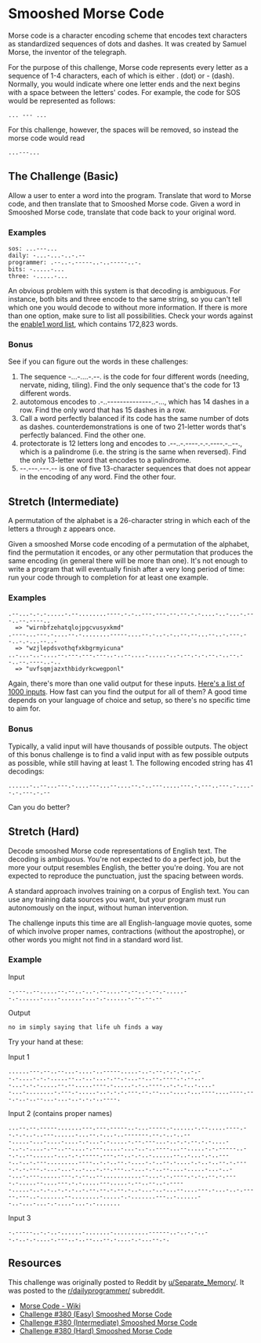 # Smooshed Morse Code

Morse code is a character encoding scheme that encodes text characters as standardized sequences of dots and dashes. It was created by Samuel Morse, the inventor of the telegraph.

For the purpose of this challenge, Morse code represents every letter as a sequence of 1-4 characters, each of which is either . (dot) or - (dash). Normally, you would indicate where one letter ends and the next begins with a space between the letters' codes. For example, the code for SOS would be represented as follows:

```
... --- ...
```

For this challenge, however, the spaces will be removed, so instead the morse code would read

```
...---...
```

## The Challenge (Basic)

Allow a user to enter a word into the program. Translate that word to Morse code, and then translate that to Smooshed Morse code. Given a word in Smooshed Morse code, translate that code back to your original word.

### Examples
```
sos: ...---...
daily: -...-...-..-.--
programmer: .--..-.-----..-..-----..-.
bits: -.....-...
three: -.....-...
```

An obvious problem with this system is that decoding is ambiguous. For instance, both bits and three encode to the same string, so you can't tell which one you would decode to without more information. If there is more than one option, make sure to list all possibilities. Check your words against the [enable1 word list](https://raw.githubusercontent.com/dolph/dictionary/master/enable1.txt), which contains 172,823 words.

### Bonus

See if you can figure out the words in these challenges:

1. The sequence -...-....-.--. is the code for four different words (needing, nervate, niding, tiling). Find the only sequence that's the code for 13 different words.
2. autotomous encodes to .-..--------------..-..., which has 14 dashes in a row. Find the only word that has 15 dashes in a row.
3. Call a word perfectly balanced if its code has the same number of dots as dashes. counterdemonstrations is one of two 21-letter words that's perfectly balanced. Find the other one.
4. protectorate is 12 letters long and encodes to .--..-.----.-.-.----.-..--., which is a palindrome (i.e. the string is the same when reversed). Find the only 13-letter word that encodes to a palindrome.
5. --.---.---.-- is one of five 13-character sequences that does not appear in the encoding of any word. Find the other four.

## Stretch (Intermediate)

A permutation of the alphabet is a 26-character string in which each of the letters a through z appears once.

Given a smooshed Morse code encoding of a permutation of the alphabet, find the permutation it encodes, or any other permutation that produces the same encoding (in general there will be more than one). It's not enough to write a program that will eventually finish after a very long period of time: run your code through to completion for at least one example.

### Examples
```
.--...-.-.-.....-.--........----.-.-..---.---.--.--.-.-....-..-...-.---..--.----..
  => "wirnbfzehatqlojpgcvusyxkmd"
.----...---.-....--.-........-----....--.-..-.-..--.--...--..-.---.--..-.-...--..-
  => "wzjlepdsvothqfxkbgrmyicuna"
..-...-..-....--.---.---.---..-..--....-.....-..-.--.-.-.--.-..--.--..--.----..-..
  => "uvfsqmjazxthbidyrkcwegponl"
```

Again, there's more than one valid output for these inputs. [Here's a list of 1000 inputs](https://gist.github.com/cosmologicon/415be8987a24a3abd07ba1dddc3cf389#file-smorse2-bonus1-in). How fast can you find the output for all of them? A good time depends on your language of choice and setup, so there's no specific time to aim for.

### Bonus

Typically, a valid input will have thousands of possible outputs. The object of this bonus challenge is to find a valid input with as few possible outputs as possible, while still having at least 1. The following encoded string has 41 decodings:

```
......-..--...---.-....---...--....--.-..---.....---.-.---..---.-....--.-.---.-.--
```

Can you do better?

## Stretch (Hard)

Decode smooshed Morse code representations of English text. The decoding is ambiguous. You're not expected to do a perfect job, but the more your output resembles English, the better you're doing. You are not expected to reproduce the punctuation, just the spacing between words.

A standard approach involves training on a corpus of English text. You can use any training data sources you want, but your program must run autonomously on the input, without human intervention.

The challenge inputs this time are all English-language movie quotes, some of which involve proper names, contractions (without the apostrophe), or other words you might not find in a standard word list.

### Example

Input

```
-.---..--.....--.--..-..-.--....--.--..-.--.-.....--.-......-....-......-...-.-......-.--.--.--
```

Output

```
no im simply saying that life uh finds a way
```

Try your hand at these:

Input 1

```
......---.--..--...-....-..-----.....-..-.--.-.-.-..-.--.-....-.-.-.....--..-..-...-.--.-...--..--.----.-.--..--...-.-.-.....--.--.....----.-.....-.-..----..-.-.-..-....--...-........-.---.-.....-..-.-.-.---.--.--...-....-...----....----.---.-..-..--...-...-..-.-.-..----.
```

Input 2 (contains proper names)

```
...--.--.-----.......---.---.-----..-...-----.-......-.--.....----.--.-.-..-..---......-...--.-...-..-------.--.-..-..---.....-...-....-....-.-...-.-.....-.--.---...-..-.-.--.-.-....--..-.-....-.--..--....-.---.....-...-..-..----...--.....-.-.-----..--.-..--......-...-.-.-----.---.--..-.-..-......--..-...-.-..----..-..-.---.........----..-.-..--.-....-.-..--.-....-.-..-..--.-.----.-.-.---.-...-...-..-...-.--.---..-...-.-..--....-.....-...-..--...-.---......---.-.--..--...........--...-.-.----.-.-..--.-.----.-.....--....---.-.-.....---.....-.--..--..-.-----.....-..-.-..-.-.-..-.--.--.-.--.-..-...-..-...--....---.-...-..-.-----.---..-.......--........-.....-.-.......---..-......--..-...-...-.-....-...-.-.......
```

Input 3

```
-.-----..-.-..-......-.......-..........------..-..-.-..--.-..-.-....-.---..-..--...--.-....-.-...--.-.
```

## Resources

This challenge was originally posted to Reddit by [u/Separate_Memory/](https://www.reddit.com/u/Separate_Memory/). It was posted to the [r/dailyprogrammer/](https://www.reddit.com/r/dailyprogrammer/) subreddit.

* [Morse Code - Wiki](https://en.wikipedia.org/wiki/Morse_code)
* [Challenge #380 (Easy) Smooshed Morse Code](https://www.reddit.com/r/dailyprogrammer/comments/cmd1hb/20190805_challenge_380_easy_smooshed_morse_code_1/)
* [Challenge #380 (Intermediate) Smooshed Morse Code](https://www.reddit.com/r/dailyprogrammer/comments/cn6gz5/20190807_challenge_380_intermediate_smooshed/)
* [Challenge #380 (Hard) Smooshed Morse Code](https://www.reddit.com/r/dailyprogrammer/comments/co5i4t/20190809_challenge_380_hard_smooshed_morse_code_3/)

